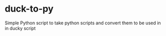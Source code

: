 # duck-to-py
Simple Python script to take python scripts and convert them to be used in in ducky script
